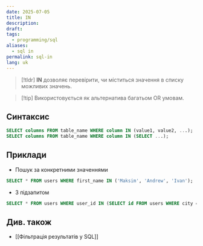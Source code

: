 ```yaml
---
date: 2025-07-05
title: IN
description: 
draft: 
tags:
  - programming/sql
aliases:
  - sql in
permalink: sql-in
lang: uk
---
```


> [!tldr]
> **IN** дозволяє перевірити, чи міститься значення в списку можливих значень.

> [!tip] Використовується як альтернатива багатьом OR умовам.

## Синтаксис

```sql
SELECT columns FROM table_name WHERE column IN (value1, value2, ...);
SELECT columns FROM table_name WHERE column IN (SELECT ...);
```

## Приклади

- Пошук за конкретними значеннями

```sql
SELECT * FROM users WHERE first_name IN ('Maksim', 'Andrew', 'Ivan');
```

- З підзапитом 

```sql
SELECT * FROM users WHERE user_id IN (SELECT id FROM users WHERE city = 'Kyiv');
```

## Див. також

- [[Фільтрація результатів у SQL]]